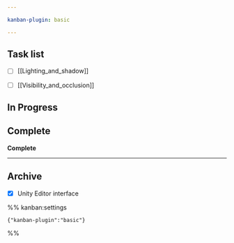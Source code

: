 ```yaml
---

kanban-plugin: basic

---
```


## Task list

- [ ] [[Lighting_and_shadow]]
- [ ] [[Visibility_and_occlusion]]


## In Progress



## Complete

**Complete**


***

## Archive

- [x] Unity Editor interface

%% kanban:settings
```
{"kanban-plugin":"basic"}
```
%%